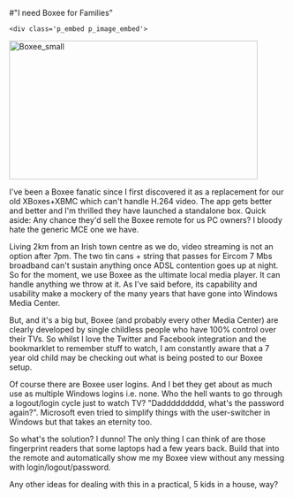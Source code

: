 #"I need Boxee for Families"


    <div class='p_embed p_image_embed'>
<img alt="Boxee_small" height="251" src="http://getfile1.posterous.com/getfile/files.posterous.com/conoroneill/tDnTJMdCVYOVjK80R3E8Lr1c8B7LhRRuwXw763UVrErreq7XbRAaCuGMJmww/boxee_small.jpg" width="450" />
</div>
<p>I&#39;ve been a Boxee fanatic since I first discovered it as a replacement for our old XBoxes+XBMC which can&#39;t handle H.264 video. The app gets better and better and I&#39;m thrilled they have launched a standalone box. Quick aside: Any chance they&#39;d sell the Boxee remote for us PC owners? I bloody hate the generic MCE one we have. </p><p /><div>Living 2km from an Irish town centre as we do, video streaming is not an option after 7pm. The two tin cans + string that passes for Eircom 7 Mbs broadband can&#39;t sustain anything once ADSL contention goes up at night. So for the moment, we use Boxee as the ultimate local media player. It can handle anything we throw at it. As I&#39;ve said before, its capability and usability make a mockery of the many years that have gone into Windows Media Center.</div> <p /><div>But, and it&#39;s a big but, Boxee (and probably every other Media Center) are clearly developed by single childless people who have 100% control over their TVs. So whilst I love the Twitter and Facebook integration and the bookmarklet to remember stuff to watch, I am constantly aware that a 7 year old child may be checking out what is being posted to our Boxee setup.</div> <p /><div>Of course there are Boxee user logins. And I bet they get about as much use as multiple Windows logins i.e. none. Who the hell wants to go through a logout/login cycle just to watch TV? &quot;Daddddddddd, what&#39;s the password again?&quot;. Microsoft even tried to simplify things with the user-switcher in Windows but that takes an eternity too.</div> <p /><div>So what&#39;s the solution? I dunno! The only thing I can think of are those fingerprint readers that some laptops had a few years back. Build that into the remote and automatically show me my Boxee view without any messing with login/logout/password.</div> <p /><div>Any other ideas for dealing with this in a practical, 5 kids in a house, way?</div>
  